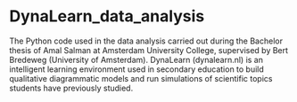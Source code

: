 # DynaLearn_data_analysis
The Python code used in the data analysis carried out during the Bachelor thesis of Amal Salman at Amsterdam University College, supervised by Bert Bredeweg (University of Amsterdam). DynaLearn (dynalearn.nl) is an intelligent learning environment used in secondary education to build qualitative diagrammatic models and run simulations of scientific topics students have previously studied. 
